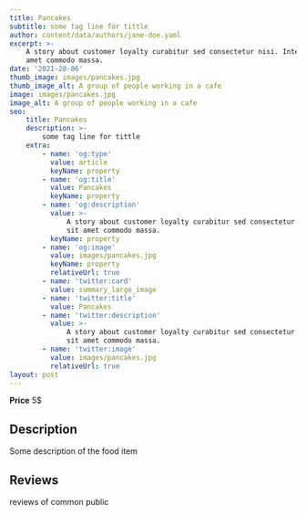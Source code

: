```yaml
---
title: Pancakes
subtitle: some tag line for tittle
author: content/data/authors/jane-doe.yaml
excerpt: >-
    A story about customer loyalty curabitur sed consectetur nisi. Integer sit
    amet commodo massa.
date: '2021-28-06'
thumb_image: images/pancakes.jpg
thumb_image_alt: A group of people working in a cafe
image: images/pancakes.jpg
image_alt: A group of people working in a cafe
seo:
    title: Pancakes
    description: >-
        some tag line for tittle
    extra:
        - name: 'og:type'
          value: article
          keyName: property
        - name: 'og:title'
          value: Pancakes
          keyName: property
        - name: 'og:description'
          value: >-
              A story about customer loyalty curabitur sed consectetur nisi. Integer
              sit amet commodo massa.
          keyName: property
        - name: 'og:image'
          value: images/pancakes.jpg
          keyName: property
          relativeUrl: true
        - name: 'twitter:card'
          value: summary_large_image
        - name: 'twitter:title'
          value: Pancakes
        - name: 'twitter:description'
          value: >-
              A story about customer loyalty curabitur sed consectetur nisi. Integer
              sit amet commodo massa.
        - name: 'twitter:image'
          value: images/pancakes.jpg
          relativeUrl: true
layout: post
---
```


**Price** 5$

## Description

Some description of the food item

## Reviews

reviews of common public
